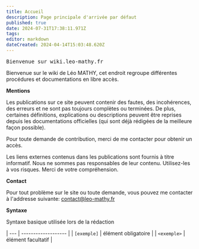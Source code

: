 ```yaml
---
title: Accueil
description: Page principale d'arrivée par défaut
published: true
date: 2024-07-31T17:38:11.971Z
tags: 
editor: markdown
dateCreated: 2024-04-14T15:03:48.620Z
---
```


<kbd>Bienvenue sur wiki.leo-mathy.fr</kbd>

Bienvenue sur le wiki de Léo MATHY, cet endroit regroupe différentes procédures et documentations en libre accès.

**Mentions**

Les publications sur ce site peuvent contenir des fautes, des incohérences, des erreurs et ne sont pas toujours complètes ou terminées. 
De plus, certaines définitions, explications ou descriptions peuvent être reprises depuis les documentations officielles (qui sont déjà rédigées de la meilleure façon possible).

Pour toute demande de contribution, merci de me contacter pour obtenir un accès.

Les liens externes contenus dans les publications sont fournis à titre informatif. Nous ne sommes pas responsables de leur contenu. Utilisez-les à vos risques. Merci de votre compréhension.

**Contact**

Pour tout problème sur le site ou toute demande, vous pouvez me contacter à l'addresse suivante: contact@leo-mathy.fr

**Syntaxe**

Syntaxe basique utilisée lors de la rédaction

| --- | ------------------- |
| `[exemple]` | élément obligatoire |
| `<exemple>` | élément facultatif |
